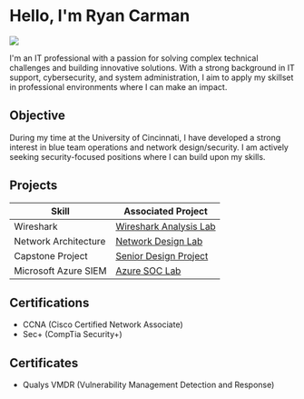 # Hello, I'm Ryan Carman
<a href="https://www.linkedin.com/in/ryancarman/"><img src="https://img.shields.io/badge/-LinkedIn-0072b1?&style=for-the-badge&logo=linkedin&logoColor=white" /></a>

I'm an IT professional with a passion for solving complex technical challenges and building innovative solutions. With a strong background in IT support, cybersecurity, and system administration, I aim to apply my skillset in professional environments where I can make an impact.

## Objective

During my time at the University of Cincinnati, I have developed a strong interest in blue team operations and network design/security. I am actively seeking security-focused positions where I can build upon my skills.

## Projects

| Skill                                         | Associated Project         |
|-----------------------------------------------|----------------------------|
| Wireshark         | <a href="https://github.com/rcarman09/Wireshark-PCAP-Analysis">Wireshark Analysis Lab</a>|
| Network Architecture | <a href="https://github.com/rcarman09/Network-Design-Lab">Network Design Lab</a>|
| Capstone Project         | <a href="https://github.com/dappensd/Senior-Design">Senior Design Project</a>|
| Microsoft Azure SIEM        | <a href="https://github.com/rcarman09/Azure-SOC">Azure SOC Lab</a>|

## Certifications

- CCNA (Cisco Certified Network Associate)
- Sec+ (CompTia Security+)

## Certificates
- Qualys VMDR (Vulnerability Management Detection and Response)
